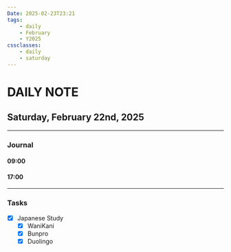 ```yaml
---
Date: 2025-02-23T23:21
tags:
    - daily
    - February
    - Y2025
cssclasses:
    - daily
    - saturday
---
```

# DAILY NOTE
## Saturday, February 22nd, 2025
***
### Journal

#### 09:00

#### 17:00

***
### Tasks
- [x] Japanese Study
    - [x] WaniKani
    - [x] Bunpro
    - [x] Duolingo